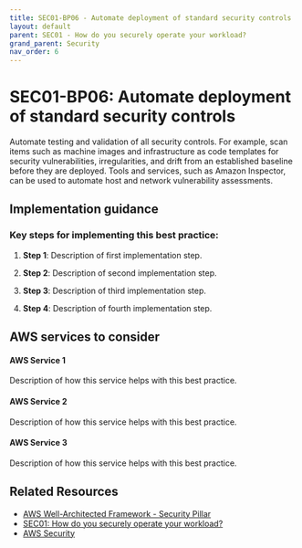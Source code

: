 ```yaml
---
title: SEC01-BP06 - Automate deployment of standard security controls
layout: default
parent: SEC01 - How do you securely operate your workload?
grand_parent: Security
nav_order: 6
---
```


<div class="pillar-header">
  <h1>SEC01-BP06: Automate deployment of standard security controls</h1>
  <p>Automate testing and validation of all security controls. For example, scan items such as machine images and infrastructure as code templates for security vulnerabilities, irregularities, and drift from an established baseline before they are deployed. Tools and services, such as Amazon Inspector, can be used to automate host and network vulnerability assessments.</p>
</div>

## Implementation guidance

### Key steps for implementing this best practice:

1. **Step 1**: Description of first implementation step.

2. **Step 2**: Description of second implementation step.

3. **Step 3**: Description of third implementation step.

4. **Step 4**: Description of fourth implementation step.

## AWS services to consider

<div class="aws-service">
  <div class="aws-service-content">
    <h4>AWS Service 1</h4>
    <p>Description of how this service helps with this best practice.</p>
  </div>
</div>

<div class="aws-service">
  <div class="aws-service-content">
    <h4>AWS Service 2</h4>
    <p>Description of how this service helps with this best practice.</p>
  </div>
</div>

<div class="aws-service">
  <div class="aws-service-content">
    <h4>AWS Service 3</h4>
    <p>Description of how this service helps with this best practice.</p>
  </div>
</div>

<div class="related-resources">
  <h2>Related Resources</h2>
  <ul>
    <li><a href="https://docs.aws.amazon.com/wellarchitected/latest/security-pillar/welcome.html">AWS Well-Architected Framework - Security Pillar</a></li>
    <li><a href="https://docs.aws.amazon.com/wellarchitected/latest/framework/sec-01.html">SEC01: How do you securely operate your workload?</a></li>
    <li><a href="https://aws.amazon.com/security/">AWS Security</a></li>
  </ul>
</div>
